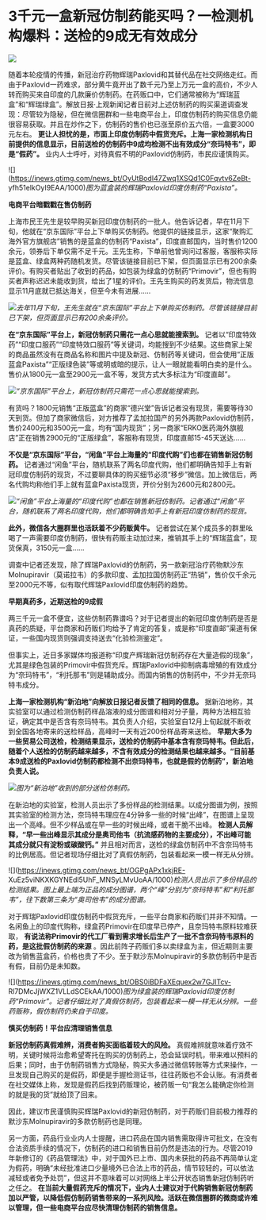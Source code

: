 # 3千元一盒新冠仿制药能买吗？一检测机构爆料：送检的9成无有效成分

![](https://inews.gtimg.com/news_bt/OxfiHy-7VRfE7ObZP1eWtF2Wbl35daQI8Q6pLEtEgUydoAA/1000)

随着本轮疫情的传播，新冠治疗药物辉瑞Paxlovid和其替代品在社交网络走红。而由于Paxlovid一药难求，部分黄牛竟开出了数千元乃至上万元一盒的高价，不少人转而购买来自印度的几款廉价仿制药。在药贩口中，它们通常被称为“辉瑞蓝盒”和“辉瑞绿盒”。解放日报·上观新闻记者日前对上述仿制药的购买渠道调查发现：尽管较为隐秘，但在微信圈群和一些电商平台上，印度仿制药的购买信息仍能很容易获取。并且在炒作之下，仿制药的售价也已涨至原价五六倍，一盒要3000元左右。
**更让人担忧的是，市面上印度仿制药中假货充斥。上海一家检测机构日前提供的信息显示，目前送检的仿制药中9成均检测不出有效成分“奈玛特韦”，即是“假药”。**
业内人士呼吁，对待真假不明的Paxlovid仿制药，市民应谨慎购买。

![](https://inews.gtimg.com/news_bt/OyUtBodI47Zwq1XSQd1C0Fqvtv6ZeBt-
yfh51elkOyI9EAA/1000)_图为蓝盒装的辉瑞Paxlovid印度仿制药“Paxista”。_

**电商平台暗戳戳在售仿制药**

上海市民王先生是较早购买新冠印度仿制药的一批人。他告诉记者，早在11月下旬，他就在“京东国际”平台上下单购买仿制药。他提供的链接显示，这家“聚购汇海外官方旗舰店”销售的是蓝盒的仿制药“Paxista”，印度直邮国内，当时售价1200余元，领券后下单仅需不足千元。王先生称，下单前他曾询问过客服，客服称实际是蓝盒、绿盒两种药随机发货。尽管该链接目前已下架，但页面显示已有200余条评价。有购买者贴出了收到的药品，如包装为绿盒的仿制药“Primovir”，但也有购买者声称迟迟未能收到货，给出了1星的评价。王先生购买的药发货后，物流信息显示11月底就已抵达海关，但至今未有进展……

![](https://inews.gtimg.com/news_bt/OVSwhOqjnK6epYJAyMxi-T9GlhjcNHokR6Vo0HCeP44x8AA/1000)_去年11月下旬，王先生就在“京东国际”平台上下单购买仿制药。尽管该链接目前已下架，但页面显示已有200余条评价。_

**在“京东国际”平台上，新冠仿制药只需花一点心思就能搜索到。**
记者以“印度特效药”“印度口服药”“印度特效口服药”等关键词，均能搜到不少结果。这些商家上架的商品虽然没有在商品名称和图片中提及新冠、仿制药等关键词，但会使用“正版蓝盒Paxista”“正版绿色装”等或明或暗的提示，让人一眼就能看明白卖的是什么。售价从1800元一盒至2900元一盒不等，发货方式大多标注为“印度直邮”。

![](https://inews.gtimg.com/news_bt/OAhL0e6iqaIX4IEYZ5HPkkRIKC2_BgC9yDGYIWstuSvawAA/1000)_“京东国际”平台上，新冠仿制药只需花一点心思就能搜索到。_

有货吗？1800元销售“正版蓝盒”的商家“德兴堂”告诉记者没有现货，需要等待30天到货。但加了商家微信后，对方推荐了孟加拉国产的另外两款Paxlovid仿制药，售价2400元和3500元一盒，均有“国内现货”；另一商家“ERKO医药海外旗舰店”正在销售2900元的“正版绿盒”，客服称有现货，印度直邮15-45天送达……

**不仅是“京东国际”平台，“闲鱼”平台上海量的“印度代购”们也都在销售新冠仿制药。**
记者通过“闲鱼”平台，随机联系了两名印度代购，他们都明确告知手上有新冠印度仿制药的现货，不过要聊具体的购买细节必须“移步”微信。加上微信后，两名代购均称他们手上就有蓝盒Paxista现货，开价分别为2600元和2800元。

![](https://inews.gtimg.com/news_bt/OXcXM02NsJcBuLe1M_yjjgWNyEMf9zdqumyh92OAweF_8AA/1000)_“闲鱼”平台上海量的“印度代购”也都在销售新冠仿制药。记者通过“闲鱼”平台，随机联系了两名印度代购，他们都明确告知手上有新冠印度仿制药的现货。_

**此外，微信各大圈群里也活跃着不少药贩黄牛。**
记者尝试在某个成员多的群里吆喝了一声需要印度仿制药，很快有药贩主动加过来，推销其手上的“辉瑞蓝盒”，现货保真，3150元一盒……

调查中记者还发现，除了辉瑞Paxlovid的仿制药，另一款新冠治疗药物默沙东Molnupiravir（莫诺拉韦）的多款印度、孟加拉国仿制药正“热销”，售价仅千余元至2000元不等，似有取代辉瑞Paxlovid印度仿制药的趋势。

**早期真药多，近期送检的9成假**

两三千元一盒不便宜，这些仿制药靠谱吗？对于记者提出的新冠印度仿制药是否是真药的质疑，平台商家和药贩们均给予了肯定的答复，或是称“印度直邮”渠道有保证，一些国内现货则强调支持送去“化验检测鉴定”。

但事实上，近日多家媒体均报道称“印度产辉瑞新冠仿制药存在大量造假的现象”，尤其是绿色包装的Primovir中假货充斥。辉瑞Paxlovid中抑制病毒增殖的有效成分为“奈玛特韦”，“利托那韦”则是辅助成分。而国内销售的仿制药中，不少并无奈玛特韦成分。

**上海一家检测机构“新泊地”向解放日报记者反馈了相同的信息。**
据新泊地称，其实验室可以通过检测仿制药样品溶液的成分图谱和相对分子量，两种方法相互验证，确定其中是否含有奈玛特韦。其负责人介绍，实验室自12月上旬起就不断收到全国各地寄来的送检样品，高峰时一天有近200份样品寄来送检。
**早期大多为一些贸易公司送检，检测结果显示，送检的仿制药中基本含有奈玛特韦。但此后，随着个人送检的仿制药越来越多，不含有效成分的检测结果也越来越多。“目前基本9成送检的Paxlovid仿制药都检测不出奈玛特韦，也就是假的仿制药”，新泊地负责人说。**

![](https://inews.gtimg.com/news_bt/OY1SovtYGjelVEJYkrZ2XiQRT4DgimXSrYovKVZTR7ZdwAA/1000)_图为“新泊地”收到的部分送检仿制药。_

在新泊地的实验室，检测人员出示了多份样品的检测结果。以成分图谱为例，按照其实验室的检测方法，奈玛特韦理应在4分钟多一些的时候“出峰”，在图谱上呈现出一个高峰。但不少样品或在早一些的时候出峰，或者干脆不出峰。
**检测人员解释，“早一些出峰显示其成分是奥司他韦（抗流感药物的主要成分），不出峰可能其成分就只有淀粉或碳酸钙。”**
并且相对而言，送检的绿盒仿制药中不含奈玛特韦的比例居高。但记者现场仔细比对了真假仿制药，包装看起来一模一样无从分辨。

![](https://inews.gtimg.com/news_bt/OGPgAPx1xkjRE-
XuEz5viNKXKGYNEdl5UhF_MNSyLMvUoAA/1000)_检测人员出示了多份样品的检测结果。图上最上端为正品的成分图谱，两个“峰”分别为“奈玛特韦”和“利托那韦”，往下数第三条为“奥司他韦”的成分图谱。_

对于辉瑞Paxlovid印度仿制药中假货充斥，一些平台商家和药贩们并非不知情。一名闲鱼上的印度代购称，绿盒药Primovir在印度早已停产，且奈玛特韦原料较难获取，
**有说法称Primovir的代工厂看到需求增长后生产了一批不含奈玛特韦原料的药，是这批假仿制药的来源**
。因此前阵子药贩们多以卖绿盒为主，但近期则主要改为销售蓝盒药，价格也贵了不少。至于默沙东Molnupiravir的多款仿制药中是否有假，目前仍是未知数。

![](https://inews.gtimg.com/news_bt/OBS0iBDFaXEquex2w7GJlTcv-
Rl7DMcJjWXZ1VLLdSCEkAA/1000)_图为绿盒装的辉瑞Paxlovid印度仿制药“Primovir”。记者仔细比对了真假仿制药，包装看起来一模一样无从分辨。一些药贩称，假仿制药仍来自于印度。_

**慎买仿制药！平台应清理销售信息**

**新冠仿制药真假难辨，消费者购买面临着较大的风险。**
真假难辨就意味着疗效不明，关键时候将治愈希望寄托在购买的仿制药上，恐会延误时机，带来难以预料的后果；同时，由于仿制药销售方式隐秘，购买大多通过微信转账等方式来操作，一旦发现自己购买的是假药，即便是手握检测证书，往往药贩也不会认账。有消费者在社交媒体上称，发现是假药后找到药贩理论，被药贩一句“我怎么能确定你检测的就是我的货”就给顶了回来。

因此，建议市民谨慎购买辉瑞Paxlovid的新冠仿制药，对于药贩们目前极力推荐的默沙东Molnupiravir的多款仿制药也是同理。

另一方面，药品行业业内人士提醒，进口药品在国内销售需取得许可批文，在没有合法资质手续的情况下，仿制药的进口和销售目前仍然是违法的行为。尽管2019年新修订的《药品管理法》中，对于国外已上市、国内未获批的药品不再简单认定为假药，明确“未经批准进口少量境外已合法上市的药品，情节较轻的，可以依法减轻或者免予处罚”，但这并不意味着可以对网络上半公开状态销售新冠仿制药听之任之。
**在当前大量假药充斥的情况下，业内人士建议对于代购销售新冠仿制药加以严管，以降低假仿制药销售带来的一系列风险。活跃在微信圈群的微商或许难以管理，但一些电商平台应尽快清理仿制药的销售信息。**

